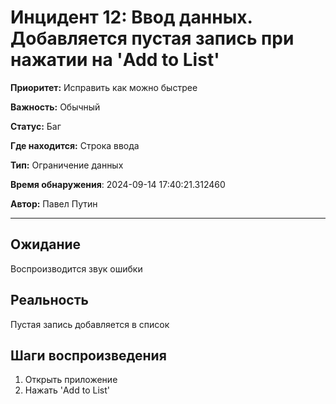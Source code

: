 # Инцидент 12: Ввод данных. Добавляется пустая запись при нажатии на 'Add to List'

**Приоритет:** Исправить как можно быстрее

**Важность:** Обычный

**Статус:** Баг

**Где находится:** Строка ввода

**Тип:** Ограничение данных

**Время обнаружения**: 2024-09-14 17:40:21.312460

**Автор:** Павел Путин

--------------------

## Ожидание

Воспроизводится звук ошибки

## Реальность

Пустая запись добавляется в список

## Шаги воспроизведения

1. Открыть приложение
2. Нажать 'Add to List'

